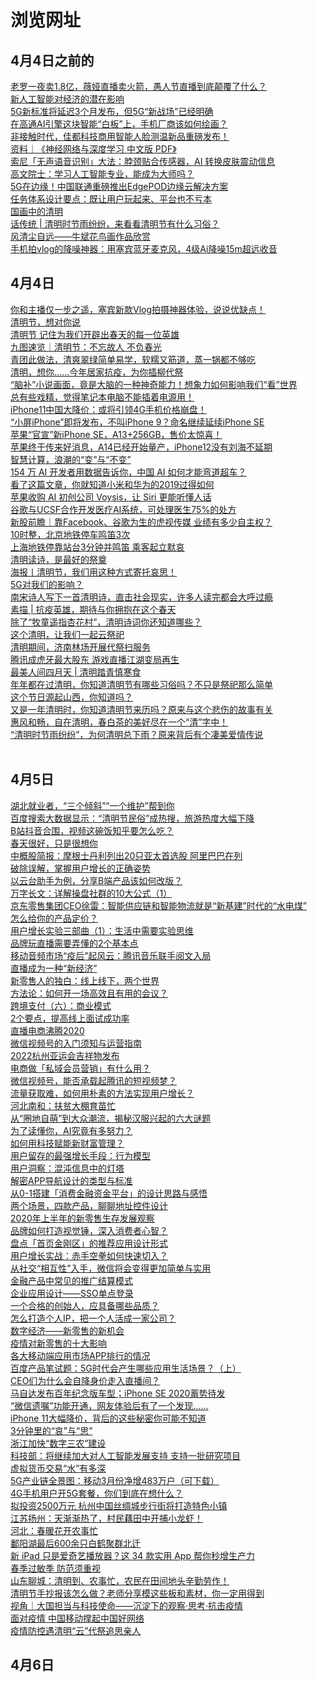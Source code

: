# 浏览网址
## 4月4日之前的
[老罗一夜卖1.8亿，薇娅直播卖火箭，愚人节直播到底颠覆了什么？](https://mbd.baidu.com/newspage/data/landingsuper?context=%7B%22nid%22%3A%22news_9411662930645960902%22%7D&n_type=0&p_from=1)<br>
[新人工智能对经济的潜在影响](https://m.gmw.cn/baijia/2020-04/03/33711962.html)<br>
[5G新标准将延迟3个月发布，但5G“新战场”已经明确](https://mbd.baidu.com/newspage/data/landingsuper?context=%7B%22nid%22%3A%22news_9703920779168505997%22%7D&n_type=0&p_from=1)<br>
[在高通AI引擎这块智能“白板”上，手机厂商该如何绘画？](https://mbd.baidu.com/newspage/data/landingsuper?context=%7B%22nid%22%3A%22news_9569433060989049352%22%7D&n_type=0&p_from=1)<br>
[非接触时代，佳都科技商用智能人脸测温新品重磅发布！](https://mbd.baidu.com/newspage/data/landingsuper?context=%7B%22nid%22%3A%22news_10166154269334776501%22%7D&n_type=0&p_from=1)<br>
[资料｜《神经网络与深度学习 中文版 PDF》](https://mbd.baidu.com/newspage/data/landingsuper?context=%7B%22nid%22%3A%22news_9690902900821956812%22%7D&n_type=0&p_from=1)<br>
[索尼「无声语音识别」大法：脖颈贴合传感器，AI 转换皮肤震动信息](https://mbd.baidu.com/newspage/data/landingsuper?context=%7B%22nid%22%3A%22news_9956816730067986666%22%7D&n_type=0&p_from=1)<br>
[高文院士：学习人工智能专业，能成为大师吗？](https://mbd.baidu.com/newspage/data/landingsuper?context=%7B%22nid%22%3A%22news_9779974763040265583%22%7D&n_type=0&p_from=1)<br>
[5G在边缘！中国联通重磅推出EdgePOD边缘云解决方案](https://mbd.baidu.com/newspage/data/landingsuper?context=%7B%22nid%22%3A%22news_9654249825979410531%22%7D&n_type=0&p_from=1)<br>
[任务体系设计要点：既让用户玩起来、平台也不亏本](https://mbd.baidu.com/newspage/data/landingsuper?context=%7B%22nid%22%3A%22news_10083162238282634998%22%7D&n_type=0&p_from=1)<br>
[国画中的清明](https://m.thepaper.cn/baijiahao_6844444)<br>
[话传统 | 清明时节雨纷纷，来看看清明节有什么习俗？](https://m.thepaper.cn/baijiahao_6845068)<br>
[风清尘自远——牛斌花鸟画作品欣赏](https://mbd.baidu.com/newspage/data/landingsuper?context=%7B%22nid%22%3A%22news_9975286029979149423%22%7D&n_type=0&p_from=1)<br>
[手机拍vlog的降噪神器：用塞宾蓝牙麦克风，4级Ai降噪15m超远收音](https://mbd.baidu.com/newspage/data/landingsuper?context=%7B%22nid%22%3A%22news_9852698265999216155%22%7D&n_type=0&p_from=1)<br>
## 4月4日
[你和主播仅一步之遥，塞宾新款Vlog拍摄神器体验，说说优缺点！](https://mbd.baidu.com/newspage/data/landingsuper?context=%7B%22nid%22%3A%22news_8934974895461860777%22%7D&n_type=0&p_from=1)<br>
[清明节，想对你说](https://m.gmw.cn/baijia/2020-04/04/1301117014.html)<br>
[清明节 记住为我们开辟出春天的每一位英雄](https://m.gmw.cn/baijia/2020-04/04/1301118041.html)<br>
[九图速览｜清明节：不忘故人 不负春光](https://mbd.baidu.com/newspage/data/landingsuper?context=%7B%22nid%22%3A%22news_9206234764937245660%22%7D&n_type=0&p_from=1)<br>
[青团此做法，清爽翠绿简单易学，软糯又筋道，蒸一锅都不够吃](https://mbd.baidu.com/newspage/data/landingsuper?context=%7B%22nid%22%3A%22news_9007645119384110666%22%7D&n_type=0&p_from=1)<br>
[清明，想你……今年居家抗疫，为你插柳代祭](https://mbd.baidu.com/newspage/data/landingsuper?context=%7B%22nid%22%3A%22news_9673029501840374752%22%7D&n_type=0&p_from=1)<br>
[“脑补”小说画面，竟是大脑的一种神奇能力！想象力如何影响我们“看”世界](https://wenhui.whb.cn/third/baidu/202004/04/338370.html)<br>
[总有些戏精，觉得笔记本电脑不能插着电源用！](https://mbd.baidu.com/newspage/data/landingsuper?context=%7B%22nid%22%3A%22news_9387753818241775621%22%7D&n_type=0&p_from=1)<br>
[iPhone11中国大降价：或将引领4G手机价格崩盘！](https://mbd.baidu.com/newspage/data/landingsuper?context=%7B%22nid%22%3A%22news_9403758520015269272%22%7D&n_type=0&p_from=1)<br>
[“小屏iPhone”即将发布，不叫iPhone 9？命名继续延续iPhone SE](https://mbd.baidu.com/newspage/data/landingsuper?context=%7B%22nid%22%3A%22news_8972325138029071235%22%7D&n_type=0&p_from=1)<br>
[苹果“官宣”新iPhone SE，A13+256GB，售价太惊喜！](https://mbd.baidu.com/newspage/data/landingsuper?context=%7B%22nid%22%3A%22news_8910701192040231442%22%7D&n_type=0&p_from=1)<br>
[苹果终于传来好消息，A14已经开始量产，iPhone12没有刘海不延期](https://mbd.baidu.com/newspage/data/landingsuper?context=%7B%22nid%22%3A%22news_9493551000418997493%22%7D&n_type=0&p_from=1)<br>
[智慧计算，浪潮的“变”与“不变”](https://mbd.baidu.com/newspage/data/landingsuper?context=%7B%22nid%22%3A%22news_10924377629857067440%22%7D&n_type=0&p_from=1)<br>
[154 万 AI 开发者用数据告诉你，中国 AI 如何才能弯道超车？](https://mbd.baidu.com/newspage/data/landingsuper?context=%7B%22nid%22%3A%22news_10373268471526069729%22%7D&n_type=0&p_from=1)<br>
[看了这篇文章，你就知道小米和华为的2019过得如何](https://mbd.baidu.com/newspage/data/landingsuper?context=%7B%22nid%22%3A%22news_8960627622835915432%22%7D&n_type=0&p_from=1)<br>
[苹果收购 AI 初创公司 Voysis，让 Siri 更能听懂人话](https://mbd.baidu.com/newspage/data/landingsuper?context=%7B%22nid%22%3A%22news_9362751714157009689%22%7D&n_type=0&p_from=1)<br>
[谷歌与UCSF合作开发医疗AI系统，可处理医生75%的处方](https://mbd.baidu.com/newspage/data/landingsuper?context=%7B%22nid%22%3A%22news_9554090514295161616%22%7D&n_type=0&p_from=1)<br>
[新股前瞻｜靠Facebook、谷歌为生的虎视传媒 业绩有多少自主权？](https://mbd.baidu.com/newspage/data/landingsuper?context=%7B%22nid%22%3A%22news_9275456778742155298%22%7D&n_type=0&p_from=1)<br>
[10时整，北京地铁停车鸣笛3次](https://mbd.baidu.com/newspage/data/landingsuper?context=%7B%22nid%22%3A%22news_9710011124510530196%22%7D&n_type=0&p_from=1)<br>
[上海地铁停靠站台3分钟并鸣笛 乘客起立默哀](https://mbd.baidu.com/newspage/data/landingsuper?context=%7B%22nid%22%3A%22news_9578211518722731656%22%7D&n_type=0&p_from=1)<br>
[清明读诗，是最好的祭奠](https://mbd.baidu.com/newspage/data/landingsuper?context=%7B%22nid%22%3A%22news_8528097039789414833%22%7D&n_type=0&p_from=1)<br>
[海报丨清明节，我们用这种方式寄托哀思！](https://mbd.baidu.com/newspage/data/landingsuper?context=%7B%22nid%22%3A%22news_8995024177584809617%22%7D&n_type=0&p_from=1)<br>
[5G对我们的影响？](https://mbd.baidu.com/newspage/data/landingsuper?context=%7B%22nid%22%3A%22news_9236181244058047118%22%7D&n_type=0&p_from=1)<br>
[南宋诗人写下一首清明诗，直击社会现实，许多人读完都会大呼过瘾](https://mbd.baidu.com/newspage/data/landingsuper?context=%7B%22nid%22%3A%22news_8897472679887394458%22%7D&n_type=0&p_from=1)<br>
[素描 | 抗疫英雄，期待与你拥抱在这个春天](https://m.gmw.cn/baijia/2020-04/04/1301118238.html)<br>
[除了“牧童遥指杏花村”，清明诗词你还知道哪些？](https://www.shobserver.com/baijiahao/html/233118.html)<br>
[这个清明，让我们一起云祭祀](https://m.gmw.cn/baijia/2020-04/04/1301117229.html)<br>
[清明期间，济南林场开展代祭扫服务](https://mbd.baidu.com/newspage/data/landingsuper?context=%7B%22nid%22%3A%22news_8743064542500890681%22%7D&n_type=0&p_from=1)<br>
[腾讯成虎牙最大股东 游戏直播江湖变局再生](https://mbd.baidu.com/newspage/data/landingsuper?context=%7B%22nid%22%3A%22news_8340199371697332061%22%7D&n_type=0&p_from=1)<br>
[最美人间四月天 | 清明踏青慎寒食](https://m.gmw.cn/baijia/2020-04/03/1301115896.html)<br>
[年年都在过清明，你知道清明节有哪些习俗吗？不只是祭祀那么简单](https://mbd.baidu.com/newspage/data/landingsuper?context=%7B%22nid%22%3A%22news_8611653249308890013%22%7D&n_type=0&p_from=1)<br>
[这个节日源起山西，你知道吗？](https://m.gmw.cn/baijia/2020-04/04/1301117267.html)<br>
[又是一年清明时，你知道清明节来历吗？原来与这个悲伤的故事有关](https://mbd.baidu.com/newspage/data/landingsuper?context=%7B%22nid%22%3A%22news_9454129196306173515%22%7D&n_type=0&p_from=1)<br>
[惠风和畅，自在清明，春白茶的美好尽在一个“清”字中！](https://mbd.baidu.com/newspage/data/landingsuper?context=%7B%22nid%22%3A%22news_8867537741398084929%22%7D&n_type=0&p_from=1)<br>
[“清明时节雨纷纷”，为何清明总下雨？原来背后有个凄美爱情传说](https://mbd.baidu.com/newspage/data/landingsuper?context=%7B%22nid%22%3A%22news_9360963324023704775%22%7D&n_type=0&p_from=1)<br>
[]()<br>
## 4月5日
[湖北就业者，“三个倾斜”“一个维护”帮到你](https://mbd.baidu.com/newspage/data/landingsuper?context=%7B%22nid%22%3A%22news_9418058793927815296%22%7D&n_type=0&p_from=1)<br>
[百度搜索大数据显示：“清明节民俗”成热搜，旅游热度大幅下降](https://mbd.baidu.com/newspage/data/landingsuper?context=%7B%22nid%22%3A%22news_10427274867728129131%22%7D&n_type=0&p_from=1)<br>
[B站抖音合围，视频这碗饭知乎要怎么吃？](https://mbd.baidu.com/newspage/data/landingsuper?context=%7B%22nid%22%3A%22news_10423016613809783553%22%7D&n_type=0&p_from=1)<br>
[春天很好，只是很想你](https://mbd.baidu.com/newspage/data/landingsuper?context=%7B%22nid%22%3A%22news_9432962231602143399%22%7D&n_type=0&p_from=1)<br>
[中概股简报：摩根士丹利列出20只亚太首选股 阿里巴巴在列](https://mbd.baidu.com/newspage/data/landingsuper?context=%7B%22nid%22%3A%22news_9615000043952518688%22%7D&n_type=0&p_from=1)<br>
[破除误解，掌握用户增长的正确姿势](https://mbd.baidu.com/newspage/data/landingsuper?context=%7B%22nid%22%3A%22news_9391775230469110582%22%7D&n_type=0&p_from=1)<br>
[以云台助手为例，分享B端产品该如何改版？](https://mbd.baidu.com/newspage/data/landingsuper?context=%7B%22nid%22%3A%22news_9918648025598079059%22%7D&n_type=0&p_from=1)<br>
[万字长文：详解操盘社群的10大公式（1）](https://mbd.baidu.com/newspage/data/landingsuper?context=%7B%22nid%22%3A%22news_9463487307218329963%22%7D&n_type=0&p_from=1)<br>
[京东零售集团CEO徐雷：智能供应链和智能物流就是“新基建”时代的“水电煤”](https://mbd.baidu.com/newspage/data/landingsuper?context=%7B%22nid%22%3A%22news_9006648472204726062%22%7D&n_type=0&p_from=1)<br>
[怎么给你的产品定价？](https://mbd.baidu.com/newspage/data/landingsuper?context=%7B%22nid%22%3A%22news_10221909597664195446%22%7D&n_type=0&p_from=1)<br>
[用户增长实验三部曲（1）：生活中需要实验思维](https://mbd.baidu.com/newspage/data/landingsuper?context=%7B%22nid%22%3A%22news_9788625149105103742%22%7D&n_type=0&p_from=1)<br>
[品牌玩直播需要弄懂的2个基本点](https://mbd.baidu.com/newspage/data/landingsuper?context=%7B%22nid%22%3A%22news_10011252588650118683%22%7D&n_type=0&p_from=1)<br>
[移动音频市场“疫后”起风云：腾讯音乐联手阅文入局](https://mbd.baidu.com/newspage/data/landingsuper?context=%7B%22nid%22%3A%22news_9226868664105830684%22%7D&n_type=0&p_from=1)<br>
[直播成为一种“新经济”](https://mbd.baidu.com/newspage/data/landingsuper?context=%7B%22nid%22%3A%22news_8896508210599836312%22%7D&n_type=0&p_from=1)<br>
[新零售人的独白：线上线下，两个世界](https://mbd.baidu.com/newspage/data/landingsuper?context=%7B%22nid%22%3A%22news_10762928477541032697%22%7D&n_type=0&p_from=1)<br>
[方法论：如何开一场高效且有用的会议？](https://mbd.baidu.com/newspage/data/landingsuper?context=%7B%22nid%22%3A%22news_9868031750147208912%22%7D&n_type=0&p_from=1)<br>
[跨境支付（六）：商业模式](https://mbd.baidu.com/newspage/data/landingsuper?context=%7B%22nid%22%3A%22news_9341053036798965517%22%7D&n_type=0&p_from=1)<br>
[2个要点，提高线上面试成功率](https://mbd.baidu.com/newspage/data/landingsuper?context=%7B%22nid%22%3A%22news_8844857895928216929%22%7D&n_type=0&p_from=1)<br>
[直播电商沸腾2020](https://mbd.baidu.com/newspage/data/landingsuper?context=%7B%22nid%22%3A%22news_9356024858952439392%22%7D&n_type=0&p_from=1)<br>
[微信视频号的入门须知与运营指南](https://mbd.baidu.com/newspage/data/landingsuper?context=%7B%22nid%22%3A%22news_10945093133175494709%22%7D&n_type=0&p_from=1)<br>
[2022杭州亚运会吉祥物发布](https://mbd.baidu.com/newspage/data/landingsuper?context=%7B%22nid%22%3A%22news_8897108389326249877%22%7D&n_type=0&p_from=1)<br>
[电商做「私域会员营销」有什么用？](https://mbd.baidu.com/newspage/data/landingsuper?context=%7B%22nid%22%3A%22news_9802795156918630937%22%7D&n_type=0&p_from=1)<br>
[微信视频号，能否承载起腾讯的短视频梦？](https://mbd.baidu.com/newspage/data/landingsuper?context=%7B%22nid%22%3A%22news_8927952967581660047%22%7D&n_type=0&p_from=1)<br>
[流量获取难，如何用朴素的方法实现用户增长？](https://mbd.baidu.com/newspage/data/landingsuper?context=%7B%22nid%22%3A%22news_9439020669624824505%22%7D&n_type=0&p_from=1)<br>
[河北南和：扶贫大棚育苗忙](https://mbd.baidu.com/newspage/data/landingsuper?context=%7B%22nid%22%3A%22news_9830269573198946584%22%7D&n_type=0&p_from=1)<br>
[从“圈地自萌”到大众潮流，揭秘汉服兴起的六大谜题](https://mbd.baidu.com/newspage/data/landingsuper?context=%7B%22nid%22%3A%22news_8896017227057482204%22%7D&n_type=0&p_from=1)<br>
[为了读懂你，AI究竟有多努力？](https://mbd.baidu.com/newspage/data/landingsuper?context=%7B%22nid%22%3A%22news_9104636944231343119%22%7D&n_type=0&p_from=1)<br>
[如何用科技赋能新财富管理？](https://mbd.baidu.com/newspage/data/landingsuper?context=%7B%22nid%22%3A%22news_9375904746572978916%22%7D&n_type=0&p_from=1)<br>
[用户留存的最强增长手段：行为模型](https://mbd.baidu.com/newspage/data/landingsuper?context=%7B%22nid%22%3A%22news_8689949695532723956%22%7D&n_type=0&p_from=1)<br>
[用户洞察：混沌信息中的灯塔](https://mbd.baidu.com/newspage/data/landingsuper?context=%7B%22nid%22%3A%22news_9201064131171338870%22%7D&n_type=0&p_from=1)<br>
[解密APP导航设计的类型与标准](https://mbd.baidu.com/newspage/data/landingsuper?context=%7B%22nid%22%3A%22news_9175119612437577895%22%7D&n_type=0&p_from=1)<br>
[从0-1搭建「消费金融资金平台」的设计思路与感悟](https://mbd.baidu.com/newspage/data/landingsuper?context=%7B%22nid%22%3A%22news_9339073817053142658%22%7D&n_type=0&p_from=1)<br>
[两个场景，四款产品，聊聊地址控件设计](https://mbd.baidu.com/newspage/data/landingsuper?context=%7B%22nid%22%3A%22news_9660286853583129119%22%7D&n_type=0&p_from=1)<br>
[2020年上半年的新零售生存发展观察](https://mbd.baidu.com/newspage/data/landingsuper?context=%7B%22nid%22%3A%22news_10061371176283906284%22%7D&n_type=0&p_from=1)<br>
[品牌如何打造视觉锤，深入消费者心智？](https://mbd.baidu.com/newspage/data/landingsuper?context=%7B%22nid%22%3A%22news_9427490645230611530%22%7D&n_type=0&p_from=1)<br>
[盘点「首页金刚区」的推荐应用设计形式](https://mbd.baidu.com/newspage/data/landingsuper?context=%7B%22nid%22%3A%22news_8982517323103268950%22%7D&n_type=0&p_from=1)<br>
[用户增长实战：赤手空拳如何快速切入？](https://mbd.baidu.com/newspage/data/landingsuper?context=%7B%22nid%22%3A%22news_9379589377466847498%22%7D&n_type=0&p_from=1)<br>
[从社交“相互性”入手，微信将会变得更加简单与实用](https://mbd.baidu.com/newspage/data/landingsuper?context=%7B%22nid%22%3A%22news_9284126350454015964%22%7D&n_type=0&p_from=1)<br>
[金融产品中常见的推广结算模式](https://mbd.baidu.com/newspage/data/landingsuper?context=%7B%22nid%22%3A%22news_9037259898140270604%22%7D&n_type=0&p_from=1)<br>
[企业应用设计——SSO单点登录](https://mbd.baidu.com/newspage/data/landingsuper?context=%7B%22nid%22%3A%22news_9606657211704686615%22%7D&n_type=0&p_from=1)<br>
[一个合格的创始人，应具备哪些品质？](https://mbd.baidu.com/newspage/data/landingsuper?context=%7B%22nid%22%3A%22news_8864877305562412139%22%7D&n_type=0&p_from=1)<br>
[怎么打造个人IP，把一个人活成一家公司？](https://mbd.baidu.com/newspage/data/landingsuper?context=%7B%22nid%22%3A%22news_9260490604473238359%22%7D&n_type=0&p_from=1)<br>
[数字经济——新零售的新机会](https://mbd.baidu.com/newspage/data/landingsuper?context=%7B%22nid%22%3A%22news_8622137436083059443%22%7D&n_type=0&p_from=1)<br>
[疫情对新零售的十大影响](https://mbd.baidu.com/newspage/data/landingsuper?context=%7B%22nid%22%3A%22news_9928304954761567360%22%7D&n_type=0&p_from=1)<br>
[各大移动端应用市场APP排行的情况](https://mbd.baidu.com/newspage/data/landingsuper?context=%7B%22nid%22%3A%22news_9115867158389052004%22%7D&n_type=0&p_from=1)<br>
[百度产品笔试题：5G时代会产生哪些应用生活场景？（上）](https://mbd.baidu.com/newspage/data/landingsuper?context=%7B%22nid%22%3A%22news_9195814336813055477%22%7D&n_type=0&p_from=1)<br>
[CEO们为什么会自降身价走入直播间？](https://mbd.baidu.com/newspage/data/landingsuper?context=%7B%22nid%22%3A%22news_9159587915412591850%22%7D&n_type=0&p_from=1)<br>
[马自达发布百年纪念版车型；iPhone SE 2020蓄势待发](https://mbd.baidu.com/newspage/data/landingsuper?context=%7B%22nid%22%3A%22news_10115607709643117278%22%7D&n_type=0&p_from=1)<br>
[“微信遗嘱”功能开通，网友体验后有了一个发现……](https://mbd.baidu.com/newspage/data/landingsuper?context=%7B%22nid%22%3A%22news_9743360746629341408%22%7D&n_type=0&p_from=1)<br>
[iPhone 11大幅降价，背后的这些秘密你可能不知道](https://mbd.baidu.com/newspage/data/landingsuper?context=%7B%22nid%22%3A%22news_9198744591087006132%22%7D&n_type=0&p_from=1)<br>
[3分钟里的“哀”与“思”](https://m.gmw.cn/baijia/2020-04/05/1301118557.html)<br>
[浙江加快“数字三农”建设](https://m.gmw.cn/baijia/2020-04/05/1301118854.html)<br>
[科技部：将继续加大对人工智能发展支持 支持一批研究项目](https://mbd.baidu.com/newspage/data/landingsuper?context=%7B%22nid%22%3A%22news_9186723432963069096%22%7D&n_type=0&p_from=1)<br>
[虚拟货币交易“水”有多深](https://mbd.baidu.com/newspage/data/landingsuper?context=%7B%22nid%22%3A%22news_9298100228554884384%22%7D&n_type=0&p_from=1)<br>
[5G产业链全景图：移动3月份净增483万户（可下载）](https://mbd.baidu.com/newspage/data/landingsuper?context=%7B%22nid%22%3A%22news_9069370860363747475%22%7D&n_type=0&p_from=1)<br>
[4G手机用户开5G套餐，你们到底在想什么？](https://mbd.baidu.com/newspage/data/landingsuper?context=%7B%22nid%22%3A%22news_9114420063710962957%22%7D&n_type=0&p_from=1)<br>
[拟投资2500万元 杭州中国丝绸城步行街将打造特色小镇](https://mbd.baidu.com/newspage/data/landingsuper?context=%7B%22nid%22%3A%22news_9690058677765664687%22%7D&n_type=0&p_from=1)<br>
[江苏扬州：天渐渐热了，村民藕田中开捕小龙虾！](https://mbd.baidu.com/newspage/data/landingsuper?context=%7B%22nid%22%3A%22news_9448418126757224894%22%7D&n_type=0&p_from=1)<br>
[河北：春暖花开农事忙](https://mbd.baidu.com/newspage/data/landingsuper?context=%7B%22nid%22%3A%22news_9122371134719609154%22%7D&n_type=0&p_from=1)<br>
[鄱阳湖最后600余只白鹤聚群北迁](https://mbd.baidu.com/newspage/data/landingsuper?context=%7B%22nid%22%3A%22news_9027294457288546936%22%7D&n_type=0&p_from=1)<br>
[新 iPad 只是爱奇艺播放器？这 34 款实用 App 帮你秒增生产力](https://mbd.baidu.com/newspage/data/landingsuper?context=%7B%22nid%22%3A%22news_9902694519913387542%22%7D&n_type=0&p_from=1)<br>
[春季过敏季 防范须重视](https://m.gmw.cn/baijia/2020-04/05/1301118994.html)<br>
[山东聊城：清明到、农事忙，农民在田间地头辛勤劳作！](https://mbd.baidu.com/newspage/data/landingsuper?context=%7B%22nid%22%3A%22news_9255549996034663801%22%7D&n_type=0&p_from=1)<br>
[清明节手抄报该怎么做？老师分享模这些板和素材，你一定用得到](https://mbd.baidu.com/newspage/data/landingsuper?context=%7B%22nid%22%3A%22news_9364833192654934005%22%7D&n_type=0&p_from=1)<br>
[视角｜大国担当与科技使命——沉淀下的观察·思考·抗击疫情](https://mbd.baidu.com/newspage/data/landingsuper?context=%7B%22nid%22%3A%22news_8924711602917548648%22%7D&n_type=0&p_from=1)<br>
[面对疫情 中国移动撑起中国好网络](https://mbd.baidu.com/newspage/data/landingsuper?context=%7B%22nid%22%3A%22news_9615283086670626197%22%7D&n_type=0&p_from=1)<br>
[疫情防控遇清明“云”代祭追思亲人](https://mbd.baidu.com/newspage/data/landingsuper?context=%7B%22nid%22%3A%22news_8819099546818085976%22%7D&n_type=0&p_from=1)<br>
## 4月6日
[]()<br>
[]()<br>
[]()<br>
[]()<br>
[]()<br>
[]()<br>
[]()<br>
[]()<br>
[]()<br>
